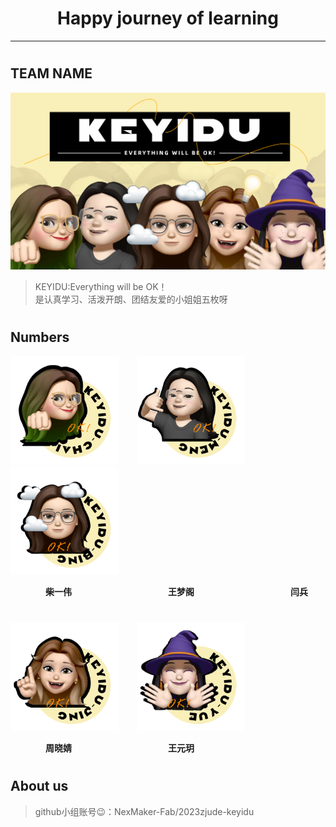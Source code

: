 # <center>Happy journey of learning
***
#

## TEAM NAME
<img src="./img0/team.png" alt="team" style="zoom:50%;" />

>KEYIDU:Everything will be OK！  
是认真学习、活泼开朗、团结友爱的小姐姐五枚呀

#
 
## Numbers

<img src="./img0/chai.png" alt="chai" style="zoom:35%;" />&#8195;&#8195;<img src="./img0/meng.png" alt="meng" style="zoom:35%;" />&#8195;&#8195;<img src="./img0/bing.png" alt="bing" style="zoom:35%;" />

&#8195;&#8195;&#8195;&#8195;**柴一伟**&#8195;&#8195;&#8195;&#8195;&#8195;&#8195;&#8195;&#8195;&#8195;&#8195;&#8195;**王梦阁**&#8195;&#8195;&#8195;&#8195;&#8195;&#8195;&#8195;&#8195;&#8195;&#8195;&#8195;**闫兵**  

#

<img src="./img0/jing.png" alt="jing" style="zoom:35%;" />&#8195;&#8195;<img src="./img0/yue.png" alt="yue" style="zoom:35%;" />

&#8195;&#8195;&#8195;&#8195;**周晓婧**&#8195;&#8195;&#8195;&#8195;&#8195;&#8195;&#8195;&#8195;&#8195;&#8195;&#8195;**王元玥**  

#

## About us
>github小组账号😉：NexMaker-Fab/2023zjude-keyidu 


